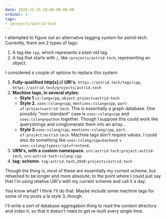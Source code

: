 ```yaml
---
date: 2020-12-25 20:00:00-08:00
ordinal: 1
tags:
- /projects/astrid-tech
---
```


I attempted to figure out an alternative tagging system for astrid-tech.
Currently, there are 2 types of tags:

1. A tag like `cpp`, which represents a plain old tag.
2. A tag that starts with `/`, like `/projects/astrid-tech`, representing an
   object.

I considered a couple of options to replace this system.

1. **Fully-qualified http[s]:// URI's.** `https://astrid.tech/tags/cpp`,
   `https://astrid.tech/projects/astrid.tech`
2. **Machine tags, in several styles:**
   - **Style 1** `cs:lang=cpp`, `object:project=astrid-tech`
   - **Style 2.** `uses:cslang=cpp`, `mentions:cslang=cpp`,
     `part-of:project=astrid-tech`. This is essentially a graph database. One
     possibly "non-standard" case is `uses:cslang=cpp` and `uses:cslang=python`
     together. Though I suppose this could work like querystrings and
     conglomerate them into an array...
   - **Style 3** `uses:cslang/cpp`, `mentions:cslang/cpp`,
     `part-of:project/astrid-tech`. Machine tags don't require values. I could
     also do something like `uses:cslang/cpp=backend` +
     `uses:cslang/typescript=frontend`.
3. **URN's, with a custom namespace.** `urn:astrid-tech:project:astrid-tech`,
   `urn:astrid-tech:cslang:cpp`
4. **tag: scheme.** `tag:astrid.tech,2020:projects/astrid.tech`

Though the thing is, most of these are essentially my current scheme, but
rehashed to be longer and more absolute, to the point where I could just say
that I'm using relative URI's with my current scheme and call it a day.

You know what? I think I'll do that. Maybe include some machine tags for some of
my posts a la style 3, though.

I'll write a sort of database aggregation thing to read the content directory
and index it, so that it doesn't need to get re-built every single time.
